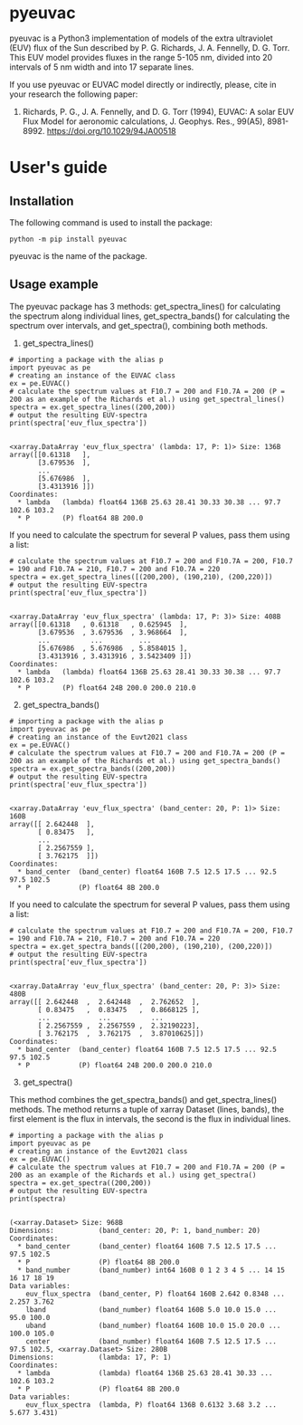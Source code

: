 # pyeuvac
<!--Basic information-->
pyeuvac is a Python3 implementation of models of the extra ultraviolet (EUV) flux of the Sun described by P. G. Richards, 
J. A. Fennelly, D. G. Torr. This EUV model provides fluxes in the range 5-105 nm, divided into 20 intervals 
of 5 nm width and into 17 separate lines.

If you use pyeuvac or EUVAC model directly or indirectly, please, cite in your research the following paper:

1. Richards, P. G., J. A. Fennelly, and D. G. Torr (1994), EUVAC: A solar EUV Flux Model for aeronomic calculations, 
J. Geophys. Res., 99(A5), 8981-8992. https://doi.org/10.1029/94JA00518

# User's guide

<!--Users guide-->

## Installation

The following command is used to install the package:

```
python -m pip install pyeuvac
```

pyeuvac is the name of the package.


## Usage example

The pyeuvac package has 3 methods: get_spectra_lines() for calculating the spectrum along individual lines, 
get_spectra_bands() for calculating the spectrum over intervals, and get_spectra(), combining both methods.

1. get_spectra_lines()
```
# importing a package with the alias p
import pyeuvac as pe
# creating an instance of the EUVAC class
ex = pe.EUVAC()
# calculate the spectrum values at F10.7 = 200 and F10.7A = 200 (P = 200 as an example of the Richards et al.) using get_spectral_lines()
spectra = ex.get_spectra_lines((200,200))
# output the resulting EUV-spectra
print(spectra['euv_flux_spectra'])


<xarray.DataArray 'euv_flux_spectra' (lambda: 17, P: 1)> Size: 136B
array([[0.61318   ],
       [3.679536  ],
       ...
       [5.676986  ],
       [3.4313916 ]])
Coordinates:
  * lambda   (lambda) float64 136B 25.63 28.41 30.33 30.38 ... 97.7 102.6 103.2
  * P        (P) float64 8B 200.0
```

If you need to calculate the spectrum for several P values, pass them using a list:
```
# calculate the spectrum values at F10.7 = 200 and F10.7A = 200, F10.7 = 190 and F10.7A = 210, F10.7 = 200 and F10.7A = 220
spectra = ex.get_spectra_lines([(200,200), (190,210), (200,220)])
# output the resulting EUV-spectra
print(spectra['euv_flux_spectra'])


<xarray.DataArray 'euv_flux_spectra' (lambda: 17, P: 3)> Size: 408B
array([[0.61318   , 0.61318   , 0.625945  ],
       [3.679536  , 3.679536  , 3.968664  ],
       ...          ...         ...
       [5.676986  , 5.676986  , 5.8584015 ],
       [3.4313916 , 3.4313916 , 3.5423409 ]])
Coordinates:
  * lambda   (lambda) float64 136B 25.63 28.41 30.33 30.38 ... 97.7 102.6 103.2
  * P        (P) float64 24B 200.0 200.0 210.0

```

2. get_spectra_bands()
```
# importing a package with the alias p
import pyeuvac as pe
# creating an instance of the Euvt2021 class
ex = pe.EUVAC()
# calculate the spectrum values at F10.7 = 200 and F10.7A = 200 (P = 200 as an example of the Richards et al.) using get_spectra_bands()
spectra = ex.get_spectra_bands((200,200))
# output the resulting EUV-spectra
print(spectra['euv_flux_spectra'])


<xarray.DataArray 'euv_flux_spectra' (band_center: 20, P: 1)> Size: 160B
array([[ 2.642448  ],
       [ 0.83475   ],
       ...
       [ 2.2567559 ],
       [ 3.762175  ]])
Coordinates:
  * band_center  (band_center) float64 160B 7.5 12.5 17.5 ... 92.5 97.5 102.5
  * P            (P) float64 8B 200.0
```

If you need to calculate the spectrum for several P values, pass them using a list:
```
# calculate the spectrum values at F10.7 = 200 and F10.7A = 200, F10.7 = 190 and F10.7A = 210, F10.7 = 200 and F10.7A = 220
spectra = ex.get_spectra_bands([(200,200), (190,210), (200,220)])
# output the resulting EUV-spectra
print(spectra['euv_flux_spectra'])


<xarray.DataArray 'euv_flux_spectra' (band_center: 20, P: 3)> Size: 480B
array([[ 2.642448  ,  2.642448  ,  2.762652  ],
       [ 0.83475   ,  0.83475   ,  0.8668125 ],
       ...            ...          ...
       [ 2.2567559 ,  2.2567559 ,  2.32190223],
       [ 3.762175  ,  3.762175  ,  3.87010625]])
Coordinates:
  * band_center  (band_center) float64 160B 7.5 12.5 17.5 ... 92.5 97.5 102.5
  * P            (P) float64 24B 200.0 200.0 210.0
```

3. get_spectra()

This method combines the get_spectra_bands() and get_spectra_lines() methods. The method returns a tuple of 
xarray Dataset (lines, bands), the first element is the flux in intervals, the second is the flux in individual lines.

```
# importing a package with the alias p
import pyeuvac as pe
# creating an instance of the Euvt2021 class
ex = pe.EUVAC()
# calculate the spectrum values at F10.7 = 200 and F10.7A = 200 (P = 200 as an example of the Richards et al.) using get_spectra()
spectra = ex.get_spectra((200,200))
# output the resulting EUV-spectra
print(spectra)


(<xarray.Dataset> Size: 968B
Dimensions:           (band_center: 20, P: 1, band_number: 20)
Coordinates:
  * band_center       (band_center) float64 160B 7.5 12.5 17.5 ... 97.5 102.5
  * P                 (P) float64 8B 200.0
  * band_number       (band_number) int64 160B 0 1 2 3 4 5 ... 14 15 16 17 18 19
Data variables:
    euv_flux_spectra  (band_center, P) float64 160B 2.642 0.8348 ... 2.257 3.762
    lband             (band_number) float64 160B 5.0 10.0 15.0 ... 95.0 100.0
    uband             (band_number) float64 160B 10.0 15.0 20.0 ... 100.0 105.0
    center            (band_number) float64 160B 7.5 12.5 17.5 ... 97.5 102.5, <xarray.Dataset> Size: 280B
Dimensions:           (lambda: 17, P: 1)
Coordinates:
  * lambda            (lambda) float64 136B 25.63 28.41 30.33 ... 102.6 103.2
  * P                 (P) float64 8B 200.0
Data variables:
    euv_flux_spectra  (lambda, P) float64 136B 0.6132 3.68 3.2 ... 5.677 3.431)
```


